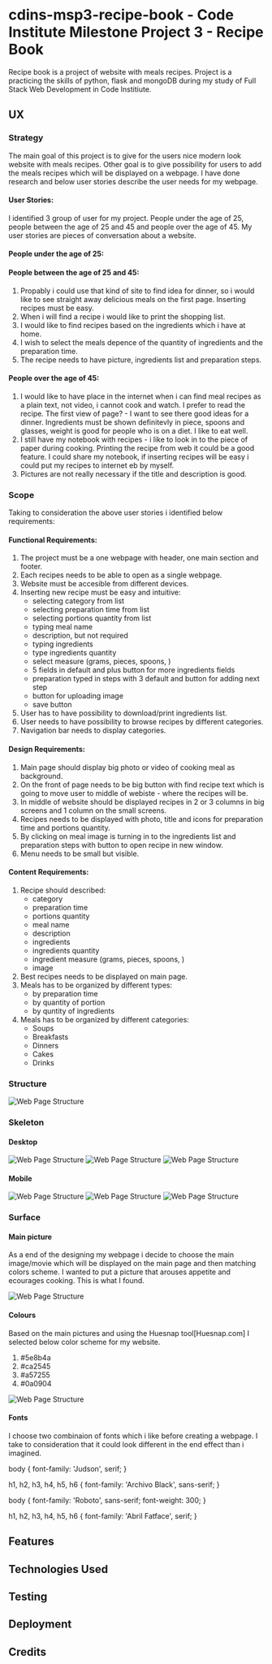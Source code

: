 # cdins-msp3-recipe-book - Code Institute Milestone Project 3 - Recipe Book


Recipe book is a project of website with meals recipes. Project is a practicing the skills of python, flask and mongoDB during my study of Full Stack Web Development in Code Institiute.

## UX

### Strategy

The main goal of this project is to give for the users nice modern look website with meals recipes. Other goal is to give possibility for users to add the meals recipes which will be displayed on a webpage. I have done research and below user stories describe the user needs for my webpage. 

#### User Stories:

I identified 3 group of user for my project. People under the age of 25, people between the age of 25 and 45 and people over the age of 45. My user stories are pieces of conversation about a website.

#### People under the age of 25:



#### People between the age of 25 and 45:

1. Propably i could use that kind of site to find idea for dinner, so i would like to see straight away delicious meals on the first page. Inserting recipes must be easy.
2. When i will find a recipe i would like to print the shopping list.
3. I would like to find recipes based on the ingredients which i have at home.
4. I wish to select the meals depence of the quantity of ingredients and the preparation time.
5. The recipe needs to have picture, ingredients list and preparation steps.

#### People over the age of 45:

1. I would like to have place in the internet when i can find meal recipes as a plain text, not video, i cannot cook and watch. I prefer to read the recipe. The first view of page? - I want to see there good ideas for a dinner. Ingredients must be shown definitevly in piece, spoons and glasses, weight is good for people who is on a diet. I like to eat well.
2.  I still have my notebook with recipes - i like to look in to the piece of paper during cooking. Printing the recipe from web it could be a good feature. I could share my notebook, if inserting recipes will be easy i could put my recipes to internet eb by myself.
3. Pictures are not really necessary if the title and description is good.

### Scope

Taking to consideration the above user stories i identified below requirements:

#### Functional Requirements:
1. The project must be a one webpage with header, one main section and footer.
2. Each recipes needs to be able to open as a single webpage.
3. Website must be accesible from different devices.
4. Inserting new recipe must be easy and intuitive:
    * selecting category from list
    * selecting preparation time from list
    * selecting portions quantity from list
    * typing meal name
    * description, but not required
    * typing ingredients
    * type ingredients quantity
    * select measure (grams, pieces, spoons, )
    * 5 fields in default and plus button for more ingredients fields
    * preparation typed in steps with 3 default and button for adding next step
    * button for uploading image
    * save button
5. User has to have possibility to download/print ingredients list.
6. User needs to have possibility to browse recipes by different categories.
7. Navigation bar needs to display categories.

#### Design Requirements:

1. Main page should display big photo or video of cooking meal as background. 
2. On the front of page needs to be big button with find recipe text which is going to move user to middle of webiste - where the recipes will be.
3. In middle of website should be displayed recipes in 2 or 3 columns in big screens and 1 column on the small screens.
4. Recipes needs to be displayed with photo, title and icons for preparation time and portions quantity.
5. By clicking on meal image is turning in to the ingredients list and preparation steps with button to open recipe in new window.
6. Menu needs to be small but visible.

#### Content Requirements:

1. Recipe should described:
    * category
    * preparation time
    * portions quantity
    * meal name
    * description
    * ingredients
    * ingredients quantity
    * ingredient measure (grams, pieces, spoons, )
    * image
2. Best recipes needs to be displayed on main page.
3. Meals has to be organized by different types:
    * by preparation time
    * by quantity of portion
    * by quntity of ingredients
4. Meals has to be organized by different categories:
    * Soups
    * Breakfasts
    * Dinners
    * Cakes
    * Drinks

### Structure

![Web Page Structure](README_purpose/web_structure.PNG)

### Skeleton

#### Desktop
![Web Page Structure](README_purpose/main_page_wfr.PNG)
![Web Page Structure](README_purpose/recipe_page_wfr.PNG)
![Web Page Structure](README_purpose/insert_recipe_wfr.PNG)

#### Mobile
![Web Page Structure](README_purpose/mb_main_page_wfr.PNG)
![Web Page Structure](README_purpose/mb_recipe_page_wfr.PNG)
![Web Page Structure](README_purpose/mb_insert_recipe_wfr.PNG)

### Surface

#### Main picture

As a end of the designing my webpage i decide to choose the main image/movie which will be displayed on the main page and then matching colors scheme. 
I wanted to put a picture that arouses appetite and ecourages cooking. This is what I found.

![Web Page Structure](README_purpose/main_image.PNG)

#### Colours

Based on the main pictures and using the Huesnap tool[Huesnap.com] I selected below color scheme for my website.

1. #5e8b4a
2. #ca2545
3. #a57255
4. #0a0904

![Web Page Structure](README_purpose/color_scheme.PNG)

#### Fonts

I choose two combinaion of fonts which i like before creating a webpage. I take to consideration that it could look different in the end effect than i imagined. 

<link href="https://fonts.googleapis.com/css?family=Archivo+Black|Judson:400,700" rel="stylesheet">
body {
 font-family: 'Judson', serif;
}

h1, h2, h3, h4, h5, h6 {
 font-family: 'Archivo Black', sans-serif;
}

<link href="https://fonts.googleapis.com/css?family=Abril+Fatface|Roboto:300,700" rel="stylesheet">
body {
 font-family: 'Roboto', sans-serif;
 font-weight: 300;
}

h1, h2, h3, h4, h5, h6 {
 font-family: 'Abril Fatface', serif;
}


## Features

## Technologies Used

## Testing

## Deployment

## Credits

